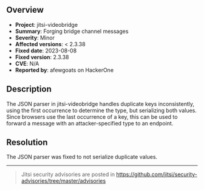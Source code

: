 ## Overview

* **Project**: jitsi-videobridge
* **Summary**: Forging bridge channel messages
* **Severity**: Minor
* **Affected versions**: < 2.3.38
* **Fixed date**: 2023-08-08
* **Fixed version**: 2.3.38
* **CVE**: N/A
* **Reported by**: afewgoats on HackerOne

## Description

The JSON parser in jitsi-videobridge handles duplicate keys inconsistently,
using the first occurrence to determine the type, but serializing both values.
Since browsers use the last occurrence of a key, this can be used to forward a
message with an attacker-specified type to an endpoint.

## Resolution

The JSON parser was fixed to not serialize duplicate values.

---

> Jitsi security advisories are posted in https://github.com/jitsi/security-advisories/tree/master/advisories

